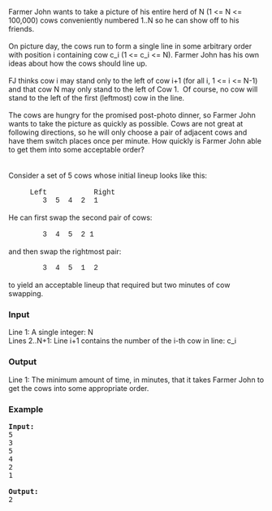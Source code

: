 <p>Farmer John wants to take a picture of his entire herd of N (1 &lt;= N &lt;= 100,000) cows conveniently numbered 1..N so he can show off to his friends. <br><br>On picture day, the cows run to form a single line in some arbitrary order with position i containing cow c_i (1 &lt;= c_i &lt;= N). Farmer John has his own ideas about how the cows should line up. <br><br>FJ thinks cow i may stand only to the left of cow i+1 (for all i, 1 &lt;= i &lt;= N-1) and that cow N may only stand to the left of Cow 1.&nbsp; Of course, no cow will stand to the left of the first (leftmost) cow in the line.<br><br>The cows are hungry for the promised post-photo dinner, so Farmer John wants to take the picture as quickly as possible. Cows are not great at following directions, so he will only choose a pair of adjacent cows and have them switch places once per minute. How quickly is Farmer John able to get them into some acceptable order? <br><br><br>Consider a set of 5 cows whose initial lineup looks like this:<br><br><span style="font-family: courier new,courier;">&nbsp;&nbsp;&nbsp;&nbsp; Left&nbsp;&nbsp;&nbsp;&nbsp;&nbsp;&nbsp;&nbsp;&nbsp;&nbsp;&nbsp; Right<br>&nbsp;&nbsp;&nbsp;&nbsp;&nbsp;&nbsp;&nbsp; 3&nbsp; 5&nbsp; 4&nbsp; 2&nbsp; 1<br></span><br>He can first swap the second pair of cows:<br><br><span style="font-family: courier new,courier;">&nbsp;&nbsp;&nbsp;&nbsp;&nbsp;&nbsp;&nbsp; 3&nbsp; 4&nbsp; 5&nbsp; 2 1<br></span><br>and then swap the rightmost pair:<br><span style="font-family: courier new,courier;"><br>&nbsp;&nbsp;&nbsp;&nbsp;&nbsp;&nbsp;&nbsp; 3&nbsp; 4&nbsp; 5&nbsp; 1&nbsp; 2<br></span><br>to yield an acceptable lineup that required but two minutes of cow swapping.</p>
<h3>Input</h3>
<p>Line 1: A single integer: N<br>Lines 2..N+1: Line i+1 contains the number of the i-th cow in line: c_i</p>
<h3>Output</h3>
<p>Line 1: The minimum amount of time, in minutes, that it takes Farmer John to get the cows into some appropriate order.</p>
<h3>Example</h3>
<pre><strong>Input:</strong><br>5<br>3<br>5<br>4<br>2<br>1<br><br><strong>Output:</strong><br>2<br></pre>
